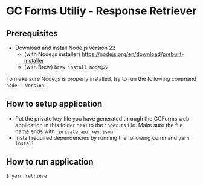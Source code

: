 # GC Forms Utiliy - Response Retriever

## Prerequisites

- Download and install Node.js version 22
  - (with Node.js installer) https://nodejs.org/en/download/prebuilt-installer
  - (with Brew) `brew install node@22`

To make sure Node.js is properly installed, try to run the following command `node --version`.

## How to setup application

- Put the private key file you have generated through the GCForms web application in this folder next to the `index.ts` file. Make sure the file name ends with `_private_api_key.json`
- Install required dependencies by running the following command `yarn install`

## How to run application

```shell
$ yarn retrieve
```
